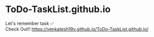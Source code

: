 # ToDo-TaskList.github.io
Let's remember task ✅ <br>
Check Out!! https://venkatesh19v.github.io/ToDo-TaskList.github.io/
